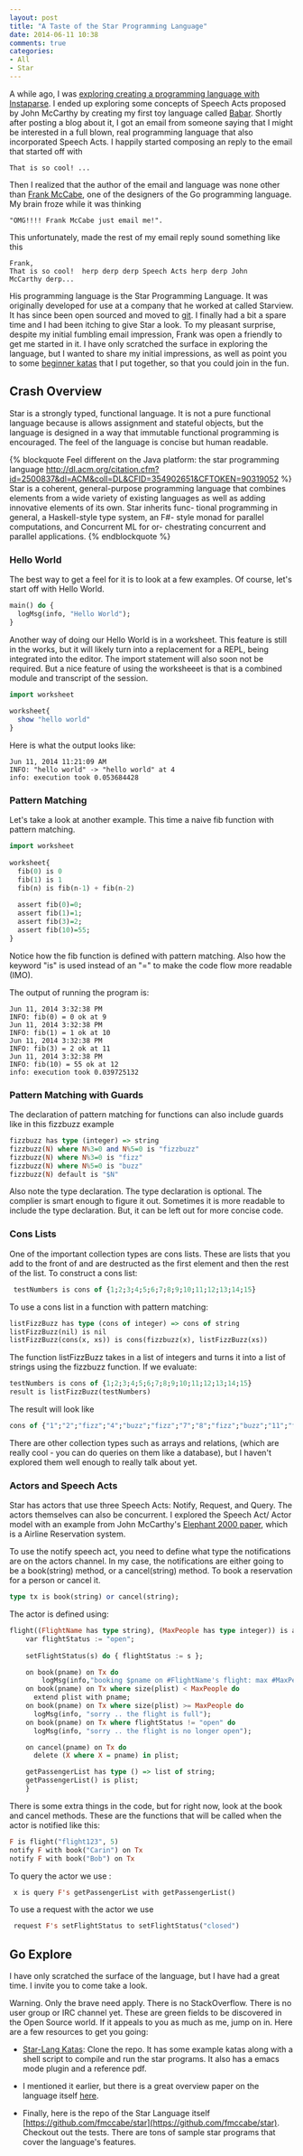 ```yaml
---
layout: post
title: "A Taste of the Star Programming Language"
date: 2014-06-11 10:38
comments: true
categories:
- All
- Star
---
```


A while ago, I was [exploring creating a programming language with
Instaparse](http://gigasquidsoftware.com/blog/2013/05/01/growing-a-language-with-haskell-and-instaparse/).
I ended up exploring some concepts of Speech Acts proposed by John
McCarthy by creating my first toy language called
[Babar](http://gigasquidsoftware.com/blog/2013/06/04/babar-a-little-language-with-speech-acts-for-machines/).
Shortly after posting a blog about it, I got an email from someone
saying that I might be interested in a full blown, real programming
language that also incorporated Speech Acts.  I happily started
composing an reply to the email that started off with

    That is so cool! ...

Then I realized that the author of the email and language was none
other than
[Frank McCabe](http://en.wikipedia.org/wiki/Go!_(programming_language)),
one of the designers of the Go programming language.  My brain froze
while it was thinking

    "OMG!!!! Frank McCabe just email me!".

This unfortunately, made the rest of my email reply sound something like
this

    Frank,
    That is so cool!  herp derp derp Speech Acts herp derp John
    McCarthy derp...
    

His programming language is the Star
Programming Language.  It was originally developed for use at a company that he
worked at called Starview.  It has since been open sourced and moved
to [git](https://github.com/fmccabe/star).  I finally had a bit a
spare time and I had been itching to give
Star a look.  To my pleasant surprise, despite my initial fumbling
email impression,  Frank was open a friendly to
get me started in it.
I have only scratched the surface in exploring the language, but I
wanted to share my initial impressions, as well as point you to some
[beginner katas](https://github.com/gigasquid/star-lang-katas) that I
put together, so that you could join in the fun.


## Crash Overview
Star is a strongly typed, functional language. It is not a pure
functional language because is allows assignment and stateful objects,
but the language is designed in a way that immutable functional
programming is encouraged. The feel of the language is concise but
human readable.

{% blockquote Feel different on the Java platform: the star programming language  http://dl.acm.org/citation.cfm?id=2500837&dl=ACM&coll=DL&CFID=354902651&CFTOKEN=90319052 %}
    Star is a coherent, general-purpose programming language that
    combines elements from a wide variety of existing languages as
    well as adding innovative elements of its own. Star inherits func-
    tional programming in general, a Haskell-style type system, an F#-
    style monad for parallel computations, and Concurrent ML for or-
    chestrating concurrent and parallel applications.
{% endblockquote %}

### Hello World
The best way to get a feel for it is to look at a few examples.  Of
course, let's start off with Hello World.

```haskell
main() do {
  logMsg(info, "Hello World");
}
```

Another way of doing our Hello World is in a worksheet.
This feature is still in the works, but it will likely turn into a
replacement for a REPL, being integrated into the editor.  The import
statement will also soon not be required.  But a nice feature of using
the worksheeet is that is a combined module and transcript of the
session.

```haskell
import worksheet
 
worksheet{
  show "hello world"
}
```

Here is what the output looks like:

    Jun 11, 2014 11:21:09 AM  
    INFO: "hello world" -> "hello world" at 4
    info: execution took 0.053684428

### Pattern Matching
Let's take a look at another example.  This time a naive fib function
with pattern matching.

```haskell
import worksheet
 
worksheet{
  fib(0) is 0
  fib(1) is 1
  fib(n) is fib(n-1) + fib(n-2)
 
  assert fib(0)=0;
  assert fib(1)=1;
  assert fib(3)=2;
  assert fib(10)=55;
}
```

Notice how the fib function is defined with pattern matching.  Also
how the keyword "is" is used instead of an "=" to make the code flow
more readable (IMO).

The output of running the program is:


    Jun 11, 2014 3:32:38 PM  
    INFO: fib(0) = 0 ok at 9
    Jun 11, 2014 3:32:38 PM  
    INFO: fib(1) = 1 ok at 10
    Jun 11, 2014 3:32:38 PM  
    INFO: fib(3) = 2 ok at 11
    Jun 11, 2014 3:32:38 PM  
    INFO: fib(10) = 55 ok at 12
    info: execution took 0.039725132

### Pattern Matching with Guards
The declaration of pattern matching for functions can also include
guards like in this fizzbuzz example

```haskell
fizzbuzz has type (integer) => string
fizzbuzz(N) where N%3=0 and N%5=0 is "fizzbuzz"
fizzbuzz(N) where N%3=0 is "fizz"
fizzbuzz(N) where N%5=0 is "buzz"
fizzbuzz(N) default is "$N"
```
Also note the type declaration.  The type declaration is optional.
The complier is smart enough to figure it out.  Sometimes it is more
readable to include the type declaration.  But, it can be left out for
more concise code.

### Cons Lists

One of the important collection types are cons lists. These are lists
that you add to the front of and are destructed as the first element
and then the rest of the list. To construct a cons list:

```haskell
 testNumbers is cons of {1;2;3;4;5;6;7;8;9;10;11;12;13;14;15}
```

To use a cons list in a function with pattern matching:

```haskell
listFizzBuzz has type (cons of integer) => cons of string
listFizzBuzz(nil) is nil
listFizzBuzz(cons(x, xs)) is cons(fizzbuzz(x), listFizzBuzz(xs))
```

The function listFizzBuzz takes in a list of integers and turns it
into a list of strings using the fizzbuzz function. If we evaluate:

```haskell
testNumbers is cons of {1;2;3;4;5;6;7;8;9;10;11;12;13;14;15}
result is listFizzBuzz(testNumbers)
```

The result will look like
```haskell
cons of {"1";"2";"fizz";"4";"buzz";"fizz";"7";"8";"fizz";"buzz";"11";"fizz";"13";"14";"fizzbuzz"}
```

There are other collection types such as arrays and relations, (which
are really cool - you can do queries on them like a database), but I haven't explored them well enough to really
talk about yet.

### Actors and Speech Acts

Star has actors that use three Speech Acts: Notify, Request, and
Query.  The actors themselves can also be concurrent. I explored the
Speech Act/ Actor model with an example from John McCarthy's
[Elephant 2000 paper](http://www-formal.stanford.edu/jmc/elephant/elephant.html),
which is a Airline Reservation system.

To use the notify speech act, you need to define what type the
notifications are on the actors channel.  In my case, the
notifications are either going to be a book(string) method, or a
cancel(string) method.  To book a reservation for a person or cancel
it.

```haskell
type tx is book(string) or cancel(string);
```

The actor is defined using:

```haskell
flight((FlightName has type string), (MaxPeople has type integer)) is actor{
    var flightStatus := "open";
 
    setFlightStatus(s) do { flightStatus := s };

    on book(pname) on Tx do
        logMsg(info,"booking $pname on #FlightName's flight: max #MaxPeople current $(size(plist))");
    on book(pname) on Tx where size(plist) < MaxPeople do
      extend plist with pname;
    on book(pname) on Tx where size(plist) >= MaxPeople do
      logMsg(info, "sorry .. the flight is full");
    on book(pname) on Tx where flightStatus != "open" do
      logMsg(info, "sorry .. the flight is no longer open");

    on cancel(pname) on Tx do
      delete (X where X = pname) in plist;

    getPassengerList has type () => list of string;
    getPassengerList() is plist;
    }
```

There is some extra things in the code, but for right now, look at the
book and cancel methods.  These are the functions that will be called
when the actor is notified like this:

```haskell
F is flight("flight123", 5)
notify F with book("Carin") on Tx
notify F with book("Bob") on Tx
```

To query the actor we use :

```haskell
 x is query F's getPassengerList with getPassengerList()
```

To use a request with the actor we use

```haskell
 request F's setFlightStatus to setFlightStatus("closed")
```

## Go Explore

I have only scratched the surface of the language, but I have had a
great time.  I invite you to come take a look.

Warning.  Only the brave need apply.  There is no StackOverflow.
There is no user group or IRC channel yet.  These are green fields to
be discovered in the Open Source world.  If it appeals to you as much
as me, jump on in.  Here are a few resources to get you going:

* [Star-Lang Katas](https://github.com/gigasquid/star-lang-katas):
  Clone the repo.  It has some example katas along with a shell script
  to compile and run the star programs.  It also has a emacs mode
  plugin and a reference pdf.

* I mentioned it earlier, but there is a great overview paper on the
  language itself
  [here](http://www.deinprogramm.de/sperber/papers/star.pdf).

* Finally, here is the repo of the Star Language itself
  [https://github.com/fmccabe/star](https://github.com/fmccabe/star).
  Checkout out the tests.  There are tons of sample star programs
  that cover the language's features.
















